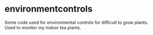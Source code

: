 # environmentcontrols
Some code used for environmental controls for difficult to grow plants. Used to monitor my indoor tea plants.
